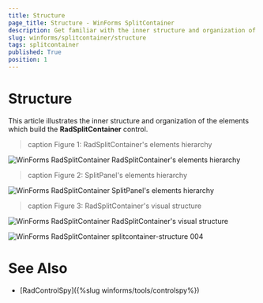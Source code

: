 ```yaml
---
title: Structure
page_title: Structure - WinForms SplitContainer
description: Get familiar with the inner structure and organization of the elements which build the  WinForms SplitContainer control.
slug: winforms/splitcontainer/structure
tags: splitcontainer
published: True
position: 1 
---
```


# Structure

This article illustrates the inner structure and organization of the elements which build the **RadSplitContainer** control.

>caption Figure 1: RadSplitContainer's elements hierarchy

![WinForms RadSplitContainer RadSplitContainer's elements hierarchy](images/splitcontainer-structure001.png)

>caption Figure 2: SplitPanel's elements hierarchy

![WinForms RadSplitContainer SplitPanel's elements hierarchy](images/splitcontainer-structure002.png)

>caption Figure 3: RadSplitContainer's visual structure

![WinForms RadSplitContainer RadSplitContainer's visual structure](images/splitcontainer-structure003.png)

![WinForms RadSplitContainer splitcontainer-structure 004](images/splitcontainer-structure004.png)
 

# See Also

* [RadControlSpy]({%slug winforms/tools/controlspy%})



